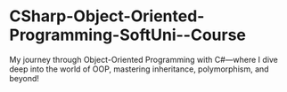 # CSharp-Object-Oriented-Programming-SoftUni--Course
My journey through Object-Oriented Programming with C#—where I dive deep into the world of OOP, mastering inheritance, polymorphism, and beyond!
